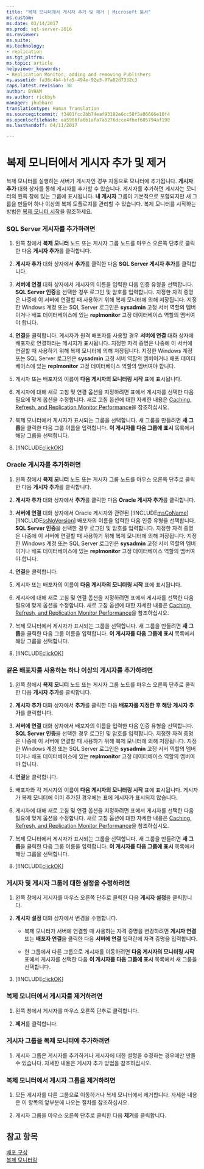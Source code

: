 ```yaml
---
title: "복제 모니터에서 게시자 추가 및 제거 | Microsoft 문서"
ms.custom: 
ms.date: 03/14/2017
ms.prod: sql-server-2016
ms.reviewer: 
ms.suite: 
ms.technology:
- replication
ms.tgt_pltfrm: 
ms.topic: article
helpviewer_keywords:
- Replication Monitor, adding and removing Publishers
ms.assetid: fa36c4b4-bfa5-494e-92e3-07a02d7332c3
caps.latest.revision: 38
author: BYHAM
ms.author: rickbyh
manager: jhubbard
translationtype: Human Translation
ms.sourcegitcommit: f3481fcc2bb74eaf93182e6cc58f5a06666e10f4
ms.openlocfilehash: ea5906fa0b1afa7a5276dcce4fbef605794af190
ms.lasthandoff: 04/11/2017

---
```

# <a name="add-and-remove-publishers-from-replication-monitor"></a>복제 모니터에서 게시자 추가 및 제거
  복제 모니터를 실행하는 서버가 게시자인 경우 자동으로 모니터에 추가됩니다. **게시자 추가** 대화 상자를 통해 게시자를 추가할 수 있습니다. 게시자를 추가하면 게시자는 모니터의 왼쪽 창에 있는 그룹에 표시됩니다. **내 게시자** 그룹이 기본적으로 포함되지만 새 그룹을 만들어 하나 이상의 복제 토폴로지를 관리할 수 있습니다. 복제 모니터를 시작하는 방법은 [복제 모니터 시작](../../../relational-databases/replication/monitor/start-the-replication-monitor.md)을 참조하세요.  
  
### <a name="to-add-a-sql-server-publisher"></a>SQL Server 게시자를 추가하려면  
  
1.  왼쪽 창에서 **복제 모니터** 노드 또는 게시자 그룹 노드를 마우스 오른쪽 단추로 클릭한 다음 **게시자 추가**를 클릭합니다.  
  
2.  **게시자 추가** 대화 상자에서 **추가**를 클릭한 다음 **SQL Server 게시자 추가**를 클릭합니다.  
  
3.  **서버에 연결** 대화 상자에서 게시자의 이름을 입력한 다음 인증 유형을 선택합니다. **SQL Server 인증**을 선택한 경우 로그인 및 암호를 입력합니다. 지정한 자격 증명은 나중에 이 서버에 연결할 때 사용하기 위해 복제 모니터에 의해 저장됩니다. 지정한 Windows 계정 또는 SQL Server 로그인은 **sysadmin** 고정 서버 역할의 멤버이거나 배포 데이터베이스에 있는 **replmonitor** 고정 데이터베이스 역할의 멤버여야 합니다.  
  
4.  **연결**을 클릭합니다. 게시자가 원격 배포자를 사용할 경우 **서버에 연결** 대화 상자에 배포자로 연결하라는 메시지가 표시됩니다. 지정한 자격 증명은 나중에 이 서버에 연결할 때 사용하기 위해 복제 모니터에 의해 저장됩니다. 지정한 Windows 계정 또는 SQL Server 로그인은 **sysadmin** 고정 서버 역할의 멤버이거나 배포 데이터베이스에 있는 **replmonitor** 고정 데이터베이스 역할의 멤버여야 합니다.  
  
5.  게시자 또는 배포자의 이름이 **다음 게시자의 모니터링 시작** 표에 표시됩니다.  
  
6.  게시자에 대해 새로 고침 및 연결 옵션을 지정하려면 표에서 게시자를 선택한 다음 필요에 맞게 옵션을 수정합니다. 새로 고침 옵션에 대한 자세한 내용은 [Caching, Refresh, and Replication Monitor Performance](../../../relational-databases/replication/monitor/caching-refresh-and-replication-monitor-performance.md)을 참조하십시오.  
  
7.  복제 모니터에서 게시자가 표시되는 그룹을 선택합니다. 새 그룹을 만들려면 **새 그룹**을 클릭한 다음 그룹 이름을 입력합니다. **이 게시자를 다음 그룹에 표시** 목록에서 해당 그룹을 선택합니다.  
  
8.  [!INCLUDE[clickOK](../../../includes/clickok-md.md)]  
  
### <a name="to-add-an-oracle-publisher"></a>Oracle 게시자를 추가하려면  
  
1.  왼쪽 창에서 **복제 모니터** 노드 또는 게시자 그룹 노드를 마우스 오른쪽 단추로 클릭한 다음 **게시자 추가**를 클릭합니다.  
  
2.  **게시자 추가** 대화 상자에서 **추가**를 클릭한 다음 **Oracle 게시자 추가**를 클릭합니다.  
  
3.  **서버에 연결** 대화 상자에서 Oracle 게시자와 관련된 [!INCLUDE[msCoName](../../../includes/msconame-md.md)] [!INCLUDE[ssNoVersion](../../../includes/ssnoversion-md.md)] 배포자의 이름을 입력한 다음 인증 유형을 선택합니다. **SQL Server 인증**을 선택한 경우 로그인 및 암호를 입력합니다. 지정한 자격 증명은 나중에 이 서버에 연결할 때 사용하기 위해 복제 모니터에 의해 저장됩니다. 지정한 Windows 계정 또는 SQL Server 로그인은 **sysadmin** 고정 서버 역할의 멤버이거나 배포 데이터베이스에 있는 **replmonitor** 고정 데이터베이스 역할의 멤버여야 합니다.  
  
4.  **연결**을 클릭합니다.  
  
5.  게시자 또는 배포자의 이름이 **다음 게시자의 모니터링 시작** 표에 표시됩니다.  
  
6.  게시자에 대해 새로 고침 및 연결 옵션을 지정하려면 표에서 게시자를 선택한 다음 필요에 맞게 옵션을 수정합니다. 새로 고침 옵션에 대한 자세한 내용은 [Caching, Refresh, and Replication Monitor Performance](../../../relational-databases/replication/monitor/caching-refresh-and-replication-monitor-performance.md)을 참조하십시오.  
  
7.  복제 모니터에서 게시자가 표시되는 그룹을 선택합니다. 새 그룹을 만들려면 **새 그룹**을 클릭한 다음 그룹 이름을 입력합니다. **이 게시자를 다음 그룹에 표시** 목록에서 해당 그룹을 선택합니다.  
  
8.  [!INCLUDE[clickOK](../../../includes/clickok-md.md)]  
  
### <a name="to-add-one-or-more-publishers-that-use-the-same-distributor"></a>같은 배포자를 사용하는 하나 이상의 게시자를 추가하려면  
  
1.  왼쪽 창에서 **복제 모니터** 노드 또는 게시자 그룹 노드를 마우스 오른쪽 단추로 클릭한 다음 **게시자 추가**를 클릭합니다.  
  
2.  **게시자 추가** 대화 상자에서 **추가**를 클릭한 다음 **배포자를 지정한 후 해당 게시자 추가**를 클릭합니다.  
  
3.  **서버에 연결** 대화 상자에서 배포자의 이름을 입력한 다음 인증 유형을 선택합니다. **SQL Server 인증**을 선택한 경우 로그인 및 암호를 입력합니다. 지정한 자격 증명은 나중에 이 서버에 연결할 때 사용하기 위해 복제 모니터에 의해 저장됩니다. 지정한 Windows 계정 또는 SQL Server 로그인은 **sysadmin** 고정 서버 역할의 멤버이거나 배포 데이터베이스에 있는 **replmonitor** 고정 데이터베이스 역할의 멤버여야 합니다.  
  
4.  **연결**을 클릭합니다.  
  
5.  배포자와 각 게시자의 이름이 **다음 게시자의 모니터링 시작** 표에 표시됩니다. 게시자가 복제 모니터에 이미 추가된 경우에는 표에 게시자가 표시되지 않습니다.  
  
6.  게시자에 대해 새로 고침 및 연결 옵션을 지정하려면 표에서 게시자를 선택한 다음 필요에 맞게 옵션을 수정합니다. 새로 고침 옵션에 대한 자세한 내용은 [Caching, Refresh, and Replication Monitor Performance](../../../relational-databases/replication/monitor/caching-refresh-and-replication-monitor-performance.md)을 참조하십시오.  
  
7.  복제 모니터에서 게시자가 표시되는 그룹을 선택합니다. 새 그룹을 만들려면 **새 그룹**을 클릭한 다음 그룹 이름을 입력합니다. **이 게시자를 다음 그룹에 표시** 목록에서 해당 그룹을 선택합니다.  
  
8.  [!INCLUDE[clickOK](../../../includes/clickok-md.md)]  
  
### <a name="to-modify-settings-for-the-publisher-and-publisher-groups"></a>게시자 및 게시자 그룹에 대한 설정을 수정하려면  
  
1.  왼쪽 창에서 게시자를 마우스 오른쪽 단추로 클릭한 다음 **게시자 설정**을 클릭합니다.  
  
2.  **게시자 설정** 대화 상자에서 변경을 수행합니다.  
  
    -   복제 모니터가 서버에 연결할 때 사용하는 자격 증명을 변경하려면 **게시자 연결** 또는 **배포자 연결**을 클릭한 다음 **서버에 연결** 입력란에 자격 증명을 입력합니다.  
  
    -   한 그룹에서 다른 그룹으로 게시자를 이동하려면 **다음 게시자의 모니터링 시작** 표에서 게시자를 선택한 다음 **이 게시자를 다음 그룹에 표시** 목록에서 새 그룹을 선택합니다.  
  
3.  [!INCLUDE[clickOK](../../../includes/clickok-md.md)]  
  
### <a name="to-remove-a-publisher-from-replication-monitor"></a>복제 모니터에서 게시자를 제거하려면  
  
1.  왼쪽 창에서 게시자를 마우스 오른쪽 단추로 클릭합니다.  
  
2.  **제거**를 클릭합니다.  
  
### <a name="to-add-a-publisher-group-to-replication-monitor"></a>게시자 그룹을 복제 모니터에 추가하려면  
  
1.  게시자 그룹은 게시자를 추가하거나 게시자에 대한 설정을 수정하는 경우에만 만들 수 있습니다. 자세한 내용은 게시자 추가 방법을 참조하십시오.  
  
### <a name="to-remove-a-publisher-group-from-replication-monitor"></a>복제 모니터에서 게시자 그룹을 제거하려면  
  
1.  모든 게시자를 다른 그룹으로 이동하거나 복제 모니터에서 제거합니다. 자세한 내용은 이 항목의 앞부분에 나오는 절차를 참조하십시오.  
  
2.  게시자 그룹을 마우스 오른쪽 단추로 클릭한 다음 **제거**를 클릭합니다.  
  
## <a name="see-also"></a>참고 항목  
 [배포 구성](../../../relational-databases/replication/configure-distribution.md)   
 [복제 모니터링](../../../relational-databases/replication/monitor/monitoring-replication-overview.md)  
  
  
